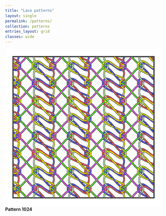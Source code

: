 ```yaml
---
title: "Lace patterns"
layout: single
permalink: /patterns/
collection: patterns
entries_layout: grid
classes: wide
---
```


<div class="patterns-grid">

  [![Pattern 1024](/assets/images/1024_pattern.jpg)](/patterns/1024/)
  **Pattern 1024**

</div>
